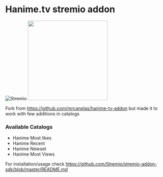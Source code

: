 # Hanime.tv stremio addon

![Stremio](https://www.stremio.com/website/stremio-purple-small.png)
[<img src="https://bit.ly/3QT2Jcg" width="250"/>](image.png)

Fork from https://github.com/mrcanelas/hanime-tv-addon but made it to work with few additions in catalogs 

### Available Catalogs
- Hanime Most likes
- Hanime Recent
- Hanime Newset
- Hanime Most Views

For installation/usage check https://github.com/Stremio/stremio-addon-sdk/blob/master/README.md
